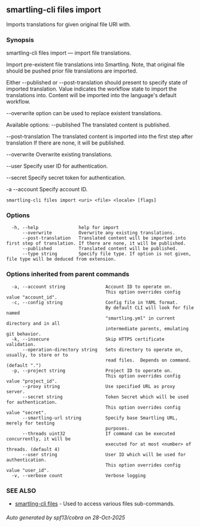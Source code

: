 ## smartling-cli files import

Imports translations for given original file URI with.

### Synopsis

smartling-cli files import — import file translations.

Import pre-existent file translations into Smartling. Note, that
original file should be pushed prior file translations are imported.

Either --published or --post-translation should present to specify state
of imported translation.  Value indicates the workflow state to import the
translations into. Content will be imported into the language's default
workflow.

--overwrite option can be used to replace existent translations.

Available options:
  --published
    The translated content is published.

  --post-translation
   The translated content is imported into the first step after translation
   If there are none, it will be published.

  --overwrite
    Overwrite existing translations.

  --user <user>
    Specify user ID for authentication.

  --secret <secret>
    Specify secret token for authentication.

  -a --account <account>
    Specify account ID.


```
smartling-cli files import <uri> <file> <locale> [flags]
```

### Options

```
  -h, --help               help for import
      --overwrite          Overwrite any existing translations.
      --post-translation   Translated content will be imported into first step of translation. If there are none, it will be published.
      --published          Translated content will be published.
      --type string        Specify file type. If option is not given, file type will be deduced from extension.
```

### Options inherited from parent commands

```
  -a, --account string               Account ID to operate on.
                                     This option overrides config value "account_id".
  -c, --config string                Config file in YAML format.
                                     By default CLI will look for file named
                                     "smartling.yml" in current directory and in all
                                     intermediate parents, emulating git behavior.
  -k, --insecure                     Skip HTTPS certificate validation.
      --operation-directory string   Sets directory to operate on, usually, to store or to
                                     read files.  Depends on command. (default ".")
  -p, --project string               Project ID to operate on.
                                     This option overrides config value "project_id".
      --proxy string                 Use specified URL as proxy server.
      --secret string                Token Secret which will be used for authentication.
                                     This option overrides config value "secret".
      --smartling-url string         Specify base Smartling URL, merely for testing
                                     purposes.
      --threads uint32               If command can be executed concurrently, it will be
                                     executed for at most <number> of threads. (default 4)
      --user string                  User ID which will be used for authentication.
                                     This option overrides config value "user_id".
  -v, --verbose count                Verbose logging
```

### SEE ALSO

* [smartling-cli files](smartling-cli_files.md)	 - Used to access various files sub-commands.

###### Auto generated by spf13/cobra on 28-Oct-2025
